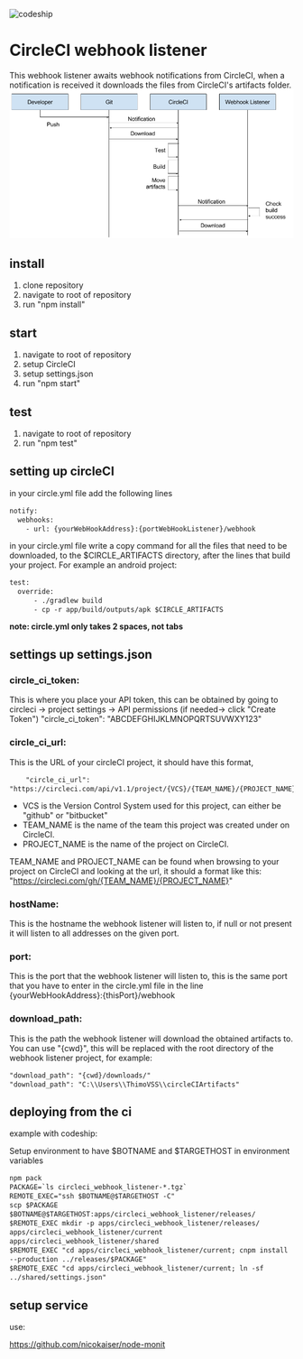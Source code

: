 ![codeship](https://codeship.com/projects/387de040-9d99-0134-0bb8-5ab174e919b6/status?branch=master)
# CircleCI webhook listener
This webhook listener awaits webhook notifications from CircleCI, when a notification is received it downloads the files from CircleCI's artifacts folder.
![CircleCIflow](https://github.com/Prepsmith/circleci_webhook_listener/blob/issue_11_documentation/docs/CircleCI%20flow.png)

## install
1.	clone repository
2.	navigate to root of repository
3.	run "npm install"

## start
1.	navigate to root of repository
2.	setup CircleCI
3.	setup settings.json
4.	run "npm start"

## test 
1.	navigate to root of repository
2.	run "npm test"

## setting up circleCI
in your circle.yml file add the following lines
```
notify:
  webhooks:
    - url: {yourWebHookAddress}:{portWebHookListener}/webhook
```
in your circle.yml file write a copy command for all the files that need to be downloaded, to the $CIRCLE_ARTIFACTS directory, after the lines that build your project. For example an android project:
```
test:
  override:
      - ./gradlew build
      - cp -r app/build/outputs/apk $CIRCLE_ARTIFACTS
```
**note: circle.yml only takes 2 spaces, not tabs**

## settings up settings.json
### circle_ci_token: 

This is where you place your API token, this can be obtained by going to circleci -> project settings -> API permissions (if needed-> click "Create Token")
	"circle_ci_token": "ABCDEFGHIJKLMNOPQRTSUVWXY123"

### circle_ci_url:

This is the URL of your circleCI project, it should have this format,
```
	"circle_ci_url": "https://circleci.com/api/v1.1/project/{VCS}/{TEAM_NAME}/{PROJECT_NAME}/.
```
*	VCS is the Version Control System used for this project, can either be "github" or "bitbucket"
*	TEAM_NAME is the name of the team this project was created under on CircleCI.
*	PROJECT_NAME is the name of the project on CircleCI.

TEAM_NAME and PROJECT_NAME can be found when browsing to your project on CircleCI and looking at the url, it should a format like this: "https://circleci.com/gh/{TEAM_NAME}/{PROJECT_NAME}"

### hostName:
This is the hostname the webhook listener will listen to, if null or not present it will listen to all addresses on the given port.

### port:

This is the port that the webhook listener will listen to, this is the same port that you have to enter in the circle.yml file in the line {yourWebHookAddress}:{thisPort}/webhook

### download_path:

This is the path the webhook listener will download the obtained artifacts to. You can use "{cwd}", this will be replaced with the root directory of the webhook listener project, for example:
```
"download_path": "{cwd}/downloads/"
"download_path": "C:\\Users\\ThimoVSS\\circleCIArtifacts"
```

## deploying from the ci

example with codeship:

Setup environment to have $BOTNAME and $TARGETHOST in environment variables

```
npm pack
PACKAGE=`ls circleci_webhook_listener-*.tgz`
REMOTE_EXEC="ssh $BOTNAME@$TARGETHOST -C"
scp $PACKAGE $BOTNAME@$TARGETHOST:apps/circleci_webhook_listener/releases/
$REMOTE_EXEC mkdir -p apps/circleci_webhook_listener/releases/ apps/circleci_webhook_listener/current apps/circleci_webhook_listener/shared
$REMOTE_EXEC "cd apps/circleci_webhook_listener/current; cnpm install --production ../releases/$PACKAGE"
$REMOTE_EXEC "cd apps/circleci_webhook_listener/current; ln -sf ../shared/settings.json"
```

## setup service

use:

https://github.com/nicokaiser/node-monit
